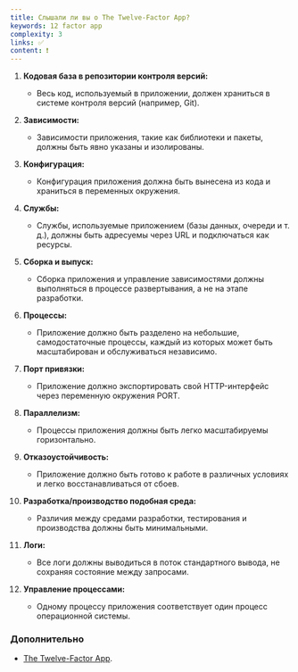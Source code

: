 ```yaml
---
title: Слышали ли вы о The Twelve-Factor App?
keywords: 12 factor app
complexity: 3
links: ✅
content: ❗
---
```


1. **Кодовая база в репозитории контроля версий:**
   - Весь код, используемый в приложении, должен храниться в системе контроля версий (например, Git).

2. **Зависимости:**
   - Зависимости приложения, такие как библиотеки и пакеты, должны быть явно указаны и изолированы.

3. **Конфигурация:**
   - Конфигурация приложения должна быть вынесена из кода и храниться в переменных окружения.

4. **Службы:**
   - Службы, используемые приложением (базы данных, очереди и т. д.), должны быть адресуемы через URL и подключаться как ресурсы.

5. **Сборка и выпуск:**
   - Сборка приложения и управление зависимостями должны выполняться в процессе развертывания, а не на этапе разработки.

6. **Процессы:**
   - Приложение должно быть разделено на небольшие, самодостаточные процессы, каждый из которых может быть масштабирован и обслуживаться независимо.

7. **Порт привязки:**
   - Приложение должно экспортировать свой HTTP-интерфейс через переменную окружения PORT.

8. **Параллелизм:**
   - Процессы приложения должны быть легко масштабируемы горизонтально.

9. **Отказоустойчивость:**
   - Приложение должно быть готово к работе в различных условиях и легко восстанавливаться от сбоев.

10. **Разработка/производство подобная среда:**
    - Различия между средами разработки, тестирования и производства должны быть минимальными.

11. **Логи:**
    - Все логи должны выводиться в поток стандартного вывода, не сохраняя состояние между запросами.

12. **Управление процессами:**
    - Одному процессу приложения соответствует один процесс операционной системы.

### Дополнительно
- [The Twelve-Factor App](https://12factor.net/ru/).
